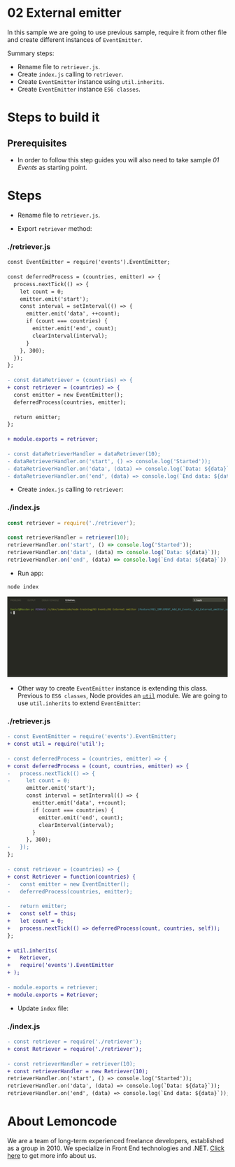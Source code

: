 # 02 External emitter

In this sample we are going to use previous sample, require it from other file and create different instances of `EventEmitter`.


Summary steps:

- Rename file to `retriever.js`.
- Create `index.js` calling to `retriever`.
- Create `EventEmitter` instance using `util.inherits`.
- Create `EventEmitter` instance `ES6 classes`.

# Steps to build it

## Prerequisites

- In order to follow this step guides you will also need to take sample _01 Events_ as starting point.

# Steps

- Rename file to `retriever.js`.

- Export `retriever` method:

### ./retriever.js

```diff
const EventEmitter = require('events').EventEmitter;

const deferredProcess = (countries, emitter) => {
  process.nextTick(() => {
    let count = 0;
    emitter.emit('start');
    const interval = setInterval(() => {
      emitter.emit('data', ++count);
      if (count === countries) {
        emitter.emit('end', count);
        clearInterval(interval);
      }
    }, 300);
  });
};

- const dataRetriever = (countries) => {
+ const retriever = (countries) => {
  const emitter = new EventEmitter();
  deferredProcess(countries, emitter);

  return emitter;
};

+ module.exports = retriever;

- const dataRetrieverHandler = dataRetriever(10);
- dataRetrieverHandler.on('start', () => console.log('Started'));
- dataRetrieverHandler.on('data', (data) => console.log(`Data: ${data}`));
- dataRetrieverHandler.on('end', (data) => console.log(`End data: ${data}`));

```

- Create `index.js` calling to `retriever`:

### ./index.js

```javascript
const retriever = require('./retriever');

const retrieverHandler = retriever(10);
retrieverHandler.on('start', () => console.log('Started'));
retrieverHandler.on('data', (data) => console.log(`Data: ${data}`));
retrieverHandler.on('end', (data) => console.log(`End data: ${data}`));

```

- Run app:

```bash
node index
```

![extract retriever](../../99%20Resources/03%20Events/02%20External%20emitter/extract%20retriever.gif)

- Other way to create `EventEmitter` instance is extending this class. Previous to `ES6 classes`, Node provides an [`util`](https://nodejs.org/docs/latest-v6.x/api/util.html) module. We are going to use `util.inherits` to extend `EventEmitter`:

### ./retriever.js

```diff
- const EventEmitter = require('events').EventEmitter;
+ const util = require('util');

- const deferredProcess = (countries, emitter) => {
+ const deferredProcess = (count, countries, emitter) => {
-   process.nextTick(() => {
-     let count = 0;
      emitter.emit('start');
      const interval = setInterval(() => {
        emitter.emit('data', ++count);
        if (count === countries) {
          emitter.emit('end', count);
          clearInterval(interval);
        }
      }, 300);
-   });
};

- const retriever = (countries) => {
+ const Retriever = function(countries) {
-   const emitter = new EventEmitter();
-   deferredProcess(countries, emitter);

-   return emitter;
+   const self = this;
+   let count = 0;
+   process.nextTick(() => deferredProcess(count, countries, self));
};

+ util.inherits(
+   Retriever,
+   require('events').EventEmitter
+ );

- module.exports = retriever;
+ module.exports = Retriever;

```

- Update `index` file:

### ./index.js

```diff
- const retriever = require('./retriever');
+ const Retriever = require('./retriever');

- const retrieverHandler = retriever(10);
+ const retrieverHandler = new Retriever(10);
retrieverHandler.on('start', () => console.log('Started'));
retrieverHandler.on('data', (data) => console.log(`Data: ${data}`));
retrieverHandler.on('end', (data) => console.log(`End data: ${data}`));

```

# About Lemoncode

We are a team of long-term experienced freelance developers, established as a group in 2010.
We specialize in Front End technologies and .NET. [Click here](http://lemoncode.net/services/en/#en-home) to get more info about us.
